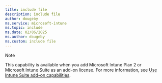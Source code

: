 ```yaml
---
title: include file
description: include file
author: dougeby 
ms.service: microsoft-intune
ms.topic: include
ms.date: 02/06/2025
ms.author: dougeby
ms.custom: include file
---
```

> [!NOTE]
> This capability is available when you add Microsoft Intune Plan 2 or Microsoft Intune Suite as an add-on license. For more information, see [Use Intune Suite add-on capabilities](../fundamentals/intune-add-ons.md).
